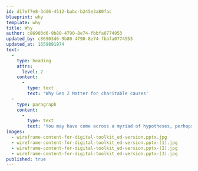 ```yaml
---
id: d17ef7e8-3dd6-4512-babc-b245e3a80fac
blueprint: why
template: why
title: Why
author: c86903d6-9b80-4790-8e74-fbbfa0774953
updated_by: c86903d6-9b80-4790-8e74-fbbfa0774953
updated_at: 1659891974
text:
  -
    type: heading
    attrs:
      level: 2
    content:
      -
        type: text
        text: 'Why Gen Z Matter for charitable causes'
  -
    type: paragraph
    content:
      -
        type: text
        text: 'You may have come across a myriad of hypotheses, perhaps even myths, when it comes to Gen Z that could influence how they think about and engage with charitable causes. The good news is that our Good Conversations with them have consistently shown they have what it takes to be a big part of your futures.'
images:
  - wireframe-content-for-digital-toolkit_ed-version.pptx.jpg
  - wireframe-content-for-digital-toolkit_ed-version.pptx-(1).jpg
  - wireframe-content-for-digital-toolkit_ed-version.pptx-(2).jpg
  - wireframe-content-for-digital-toolkit_ed-version.pptx-(3).jpg
published: true
---
```

